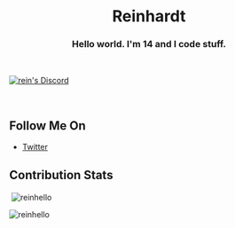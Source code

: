 <h1 align="center">Reinhardt</h1>
<h3 align="center">Hello world. I'm 14 and I code stuff.</h3>
<br>
<p><a href="https://discord.gg/fmxR8hUPSw" target="_blank"><img align="center" src="https://discord.com/api/guilds/754910336544538655/widget.png?style=shield" alt="rein's Discord"></a></p>
<br>

## Follow Me On

- [Twitter](https://twitter.com/reinhello_)

## Contribution Stats

<p>&nbsp;<img align="center" src="https://github-readme-stats.vercel.app/api?username=reinhello&show_icons=true&theme=dark&locale=en" alt="reinhello" /></p>

<p><img align="center" src="https://github-readme-streak-stats.herokuapp.com/?user=reinhello&theme=dark" alt="reinhello" /></p>
